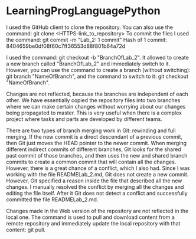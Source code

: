 # LearningProgLanguagePython

I used the GitHub client to clone the repository. 
You can also use the command: git clone <HTTPS-link_to_repository>
To commit the files I used the command: git commit -m "Lab_2: 1 commit"
Hash of 1 commit: 8404659be0df08f60c7ff36553d88f801b64a72d


I used the command: git checkout -b "BranchOfLab_2". 
It allowed to create a new branch called "BranchOfLab_2" and immediately switch to it.
However, you can use the command to create a branch (without switching): git branch "NameOfBranch",
and the command to switch to it: git checkout "NameOfBranch".


Changes are not reflected, because the branches are independent of each other. 
We have essentially copied the repository files into two branches 
where we can make certain changes without worrying about our changes being propagated to master.
This is very useful when there is a complex project where tasks and parts are developed by different teams.


There are two types of branch merging work in Git: rewinding and full merging. 
If the new commit is a direct descendant of a previous commit, then Git just moves the HEAD pointer to the newer commit. 
When merging different indirect commits of different branches, Git looks for the shared past commit of those branches, and then uses the new and shared branch commits to create a common commit that will contain all the changes. 
However, there is a great chance of a conflict, which I also had. 
Since I was working with the file READMELab_2.md, Git does not create a new commit. 
However, Git specified a reason inside the file that described all the new changes. 
I manually resolved the conflict by merging all the changes and editing the file itself. 
After it Git does not detect a conflict and successfully committed the file READMELab_2.md.


Changes made in the Web version of the repository are not reflected in the local one.
The command is used to pull and download content from a remote repository and immediately update the local repository with that content: git pull. 
